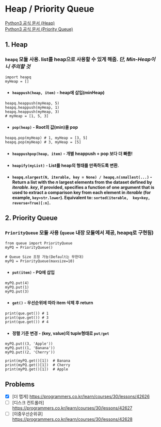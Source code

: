 
# Heap / Priority Queue
[Python3 공식 문서 (Heap)](https://docs.python.org/3/library/heapq.html)    
[Python3 공식 문서 (Priority Queue)](https://docs.python.org/ko/3/library/asyncio-queue.html#priority-queue)     
    
## 1. Heap
### ```heapq``` 모듈 사용. list를 heap으로 사용할 수 있게 해줌.      *단, Min-Heap이니 주의할 것*
```python3
import heapq
myHeap = []
```    

* #### ```heappush(heap, item)``` - heap에 삽입(minHeap)
```python3
heapq.heappush(myHeap, 5)
heapq.heappush(myHeap, 1)
heapq.heappush(myHeap, 3)
# myHeap = [1, 5, 3]
```    
* #### ```pop(heap)``` - Root의 값(min)을 pop
```python3
heapq.pop(myHeap) # 1, myHeap = [3, 5]
heapq.pop(myHeap) # 3, myHeap = [5]
```    
* #### ```heappushpop(heap, item)``` - 개별 heappush + pop 보다 더 빠름!    
* #### ```heapify(myList)``` - List를 heap의 형태를 만족하도록 변환.    
* #### ```heapq.nlargest(N, iterable, key = None) / heapq.n(smallest(...)``` - Return a list with the _n_ largest elements from the dataset defined by _iterable_. _key_, if provided, specifies a function of one argument that is used to extract a comparison key from each element in _iterable_ (for example, `key=str.lower`). Equivalent to: `sorted(iterable,  key=key,  reverse=True)[:n]`.    
    
## 2. Priority Queue
### ```PriorityQueue``` 모듈 사용 (```queue``` 내장 모듈에서 제공, heapq로 구현됨)
```python3
from queue import PriorityQueue
myPQ = PriorityQueue()

# Queue Size 조정 가능(Default는 무한대)
myPQ = PriorityQueue(maxsize=10)
```    
* #### ```put(item)``` - PQ에 삽입
```python3
myPQ.put(4)
myPQ.put(1)
myPQ.put(3)
```    
* #### ```get()``` - 우선순위에 따라 item 삭제 후 return
```python3
print(que.get()) # 1
print(que.get()) # 3
print(que.get()) # 4
```    
* #### 정렬 기준 변경 - (key, value)의 tuple형태로 ```put/get```
```python3
myPQ.put((3, 'Apple'))
myPQ.put((1, 'Banana'))
myPQ.put((2, 'Cherry'))

print(myPQ.get()[1])  # Banana
print(myPQ.get()[1])  # Cherry
print(myPQ.get()[1])  # Apple
```    



    
## Problems
- [x] [더 맵게] https://programmers.co.kr/learn/courses/30/lessons/42626
- [ ] [디스크 컨트롤러] https://programmers.co.kr/learn/courses/30/lessons/42627
- [ ] [이중우선순위큐] https://programmers.co.kr/learn/courses/30/lessons/42628
